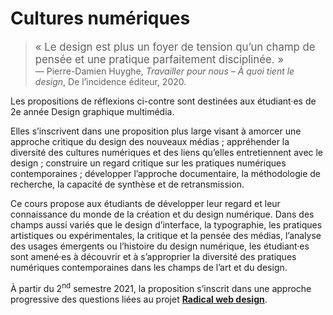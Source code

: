 # Cultures numériques

> <big>« Le design est plus un foyer de tension qu’un champ de pensée et une pratique parfaitement disciplinée. »</big>    
— Pierre-Damien Huyghe, _Travailler pour nous – À quoi tient le design_, De l’incidence éditeur, 2020.

Les propositions de réflexions ci-contre sont destinées aux étudiant·es de 2e année Design graphique multimédia. 

Elles s’inscrivent dans une proposition plus large visant à amorcer une approche critique du design des nouveaux médias ; appréhender la diversité des cultures numériques et des liens qu’elles entretiennent avec le design ; construire un regard critique sur les pratiques numériques contemporaines ; 
développer l’approche documentaire, la méthodologie de recherche, la capacité de synthèse et de retransmission.

Ce cours propose aux étudiants de développer leur regard et leur connaissance du monde de la création et du design numérique. Dans des champs aussi variés que le design d’interface, la typographie, les pratiques artistiques ou expérimentales, la critique et la pensée des médias, l’analyse des usages émergents ou l’histoire du design numérique, les étudiant·es sont amené·es à découvrir et à s’approprier la diversité des pratiques numériques contemporaines dans les champs de l’art et du design.


À partir du 2<sup>nd</sup> semestre 2021, la proposition s’inscrit dans une approche progressive des questions liées au projet [**Radical web design**](https://radicalweb.design).
